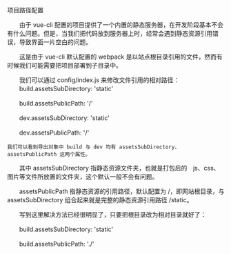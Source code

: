 项目路径配置

　　由于 vue-cli 配置的项目提供了一个内置的静态服务器，在开发阶段基本不会有什么问题。但是，当我们把代码放到服务器上时，经常会遇到静态资源引用错误，导致界面一片空白的问题。

　　这是由于 vue-cli 默认配置的 webpack 是以站点根目录引用的文件，然而有时候我们可能需要把项目部署到子目录中。

　　我们可以通过 config/index.js 来修改文件引用的相对路径：
　　build.assetsSubDirectory: 'static'    

　　build.assetsPublicPath: '/'    

　　dev.assetsSubDirectory: 'static'    

　　dev.assetsPublicPath: '/'    
    
    我们可以看到导出对象中 build 与 dev 均有 assetsSubDirectory、assetsPublicPath 这两个属性。

　　其中 assetsSubDirectory 指静态资源文件夹，也就是打包后的　js、css、图片等文件所放置的文件夹，这个默认一般不会有问题。

　　assetsPublicPath 指静态资源的引用路径，默认配置为 /，即网站根目录，与 assetsSubDirectory 组合起来就是完整的静态资源引用路径 /static。

　　写到这里解决方法已经很明显了，只要把根目录改为相对目录就好了：

　　build.assetsSubDirectory: 'static'    

　　build.assetsPublicPath: './'
